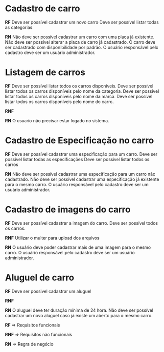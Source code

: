 # Cadastro de carro 

**RF**
Deve ser possível cadastrar um novo carro 
Deve ser possível listar todas as categorias

**RN**
Não deve ser possível cadastrar um carro com uma placa já existente.
Não deve ser possível alterar a placa de carro já cadastrado.
O carro deve ser cadastrado com disponibilidade por padrão.
O usuário responsável pelo cadastro deve ser um usuário administrador. 

# Listagem de carros 

**RF**
Deve ser possível listar todos os carros disponíveis.
Deve ser possível listar todos os carros disponíveis pelo nome da categoria.
Deve ser possível listar todos os carros disponíveis pelo nome da marca.
Deve ser possível listar todos os carros disponíveis pelo nome do carro.

**RNF**

**RN**
O usuario não precisar estar logado no sistema.

# Cadastro de Especificação no carro

**RF**
Deve ser possível cadastrar uma especificação para um carro.
Deve ser possível listar todas as especificações
Deve ser possível listar todos os carros

**RN**
Não deve ser possível cadastrar uma especificação para um carro não cadastrado.
Não deve ser possível cadastrar uma especificação já existente para o mesmo carro.
O usuário responsável pelo cadastro deve ser um usuário administrador.

# Cadastro de imagens do carro 

**RF**
Deve ser possível cadastrar a imagem do carro.
Deve ser possível todos os carros.

**RNF**
Utilizar o multer para upload dos arquivos

**RN**
O usuário deve poder cadastrar mais de uma imagem para o mesmo carro. 
O usuário responsável pelo cadastro deve ser um usuário administrador.

# Aluguel de carro

**RF**
Deve ser possivel cadastrar um aluguel

**RNF**

**RN**
O aluguel deve ter duração mínima de 24 hora. 
Não deve ser possível cadastrar um novo aluguel caso já existe um aberto para o mesmo carro.




**RF** => Requisitos funcionais 


**RNF** => Requisitos não funcionais 


**RN** => Regra de negócio
